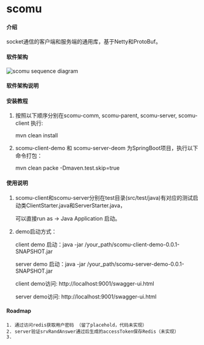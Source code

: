 # scomu

#### 介绍
socket通信的客户端和服务端的通用库，基于Netty和ProtoBuf。

#### 软件架构

![scomu sequence diagram](https://images.gitee.com/uploads/images/2020/0722/131812_8b6303e5_7784580.jpeg "scomu-sd.JPG")

#### 软件架构说明
	








#### 安装教程

1.  按照以下顺序分别在scomu-comm, scomu-parent, scomu-server, scomu-client 执行:

    mvn clean install 

2.  scomu-client-demo 和 scomu-server-deom 为SpringBoot项目，执行以下命令打包：

    mvn clean packe -Dmaven.test.skip=true


#### 使用说明

1.  scomu-client和scomu-server分别在test目录(src/test/java)有对应的测试启动类ClientStarter.java和ServerStarter.java，
    
    可以直接run as -> Java Application 启动。
	
2.  demo启动方式：

    client demo 启动：java -jar /your_path/scomu-client-demo-0.0.1-SNAPSHOT.jar

    server demo 启动：java -jar /your_path/scomu-server-demo-0.0.1-SNAPSHOT.jar

    client demo访问: http://localhost:9001/swagger-ui.html

    server demo访问: http://localhost:9001/swagger-ui.html


#### Roadmap


    1. 通过访问redis获取用户密码 （留了placehold，代码未实现）
    2. server验证srvRandAnswer通过后生成的accessToken保存Redis（未实现）
    3. 


